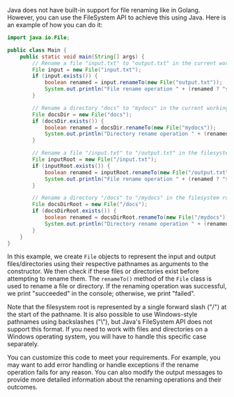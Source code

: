 Java does not have built-in support for file renaming like in Golang. However, you can use the FileSystem API to achieve this using Java. Here is an example of how you can do it:

```java
import java.io.File;

public class Main {
    public static void main(String[] args) {
        // Rename a file "input.txt" to "output.txt" in the current working directory
        File input = new File("input.txt");
        if (input.exists()) {
            boolean renamed = input.renameTo(new File("output.txt"));
            System.out.println("File rename operation " + (renamed ? "succeeded." : "failed."));
        }

        // Rename a directory "docs" to "mydocs" in the current working directory
        File docsDir = new File("docs");
        if (docsDir.exists()) {
            boolean renamed = docsDir.renameTo(new File("mydocs"));
            System.out.println("Directory rename operation " + (renamed ? "succeeded." : "failed."));
        }

        // Rename a file "/input.txt" to "/output.txt" in the filesystem root
        File inputRoot = new File("/input.txt");
        if (inputRoot.exists()) {
            boolean renamed = inputRoot.renameTo(new File("/output.txt"));
            System.out.println("File rename operation " + (renamed ? "succeeded." : "failed."));
        }

        // Rename a directory "/docs" to "/mydocs" in the filesystem root
        File docsDirRoot = new File("/docs");
        if (docsDirRoot.exists()) {
            boolean renamed = docsDirRoot.renameTo(new File("/mydocs"));
            System.out.println("Directory rename operation " + (renamed ? "succeeded." : "failed."));
        }
    }
}
```

In this example, we create `File` objects to represent the input and output files/directories using their respective pathnames as arguments to the constructor. We then check if these files or directories exist before attempting to rename them. The `renameTo()` method of the `File` class is used to rename a file or directory. If the renaming operation was successful, we print "succeeded" in the console; otherwise, we print "failed".

Note that the filesystem root is represented by a single forward slash ("/") at the start of the pathname. It is also possible to use Windows-style pathnames using backslashes ("\\"), but Java's FileSystem API does not support this format. If you need to work with files and directories on a Windows operating system, you will have to handle this specific case separately.

You can customize this code to meet your requirements. For example, you may want to add error handling or handle exceptions if the rename operation fails for any reason. You can also modify the output messages to provide more detailed information about the renaming operations and their outcomes.
